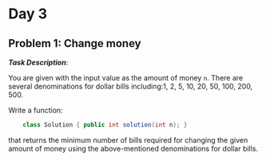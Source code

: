 # Day 3

## Problem 1: Change money

***Task Description***:

You are given with the input value as the amount of money `n`. There are several denominations for dollar bills including:1, 2, 5, 10, 20, 50, 100, 200, 500.

Write a function:

```java
    class Solution { public int solution(int n); }
```

that returns the minimum number of bills required for changing the given amount of money using the above-mentioned denominations for dollar bills.
